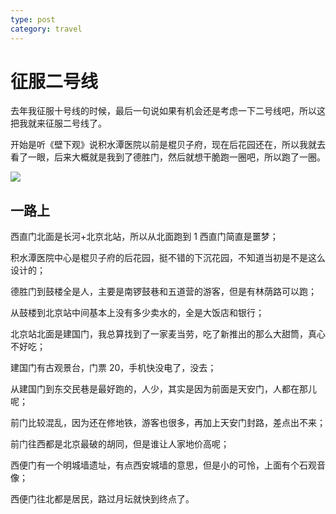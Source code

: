 ```yaml
---
type: post
category: travel
---
```


# 征服二号线

去年我征服十号线的时候，最后一句说如果有机会还是考虑一下二号线吧，所以这把我就来征服二号线了。

开始是听《壁下观》说积水潭医院以前是棍贝子府，现在后花园还在，所以我就去看了一眼，后来大概就是我到了德胜门，然后就想干脆跑一圈吧，所以跑了一圈。

![](http://wx2.sinaimg.cn/mw1024/89d0a2e1ly1fg2lvsu9qaj20qo0qojvb.jpg)

## 一路上

西直门北面是长河+北京北站，所以从北面跑到 1 西直门简直是噩梦；

积水潭医院中心是棍贝子府的后花园，挺不错的下沉花园，不知道当初是不是这么设计的；

德胜门到鼓楼全是人，主要是南锣鼓巷和五道营的游客，但是有林荫路可以跑；

从鼓楼到北京站中间基本上没有多少卖水的，全是大饭店和银行；

北京站北面是建国门，我总算找到了一家麦当劳，吃了新推出的那么大甜筒，真心不好吃；

建国门有古观景台，门票 20，手机快没电了，没去；

从建国门到东交民巷是最好跑的，人少，其实是因为前面是天安门，人都在那儿呢；

前门比较混乱，因为还在修地铁，游客也很多，再加上天安门封路，差点出不来；

前门往西都是北京最破的胡同，但是谁让人家地价高呢；

西便门有一个明城墙遗址，有点西安城墙的意思，但是小的可怜，上面有个石观音像；

西便门往北都是居民，路过月坛就快到终点了。
